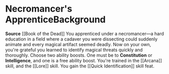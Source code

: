 ﻿---
ability:
- Constitution
- Intelligence
ability_boost:
- Constitution
- Intelligence
feat: '[[DATABASE/feat/Quick Identification|Quick Identification]]'
id: '304'
name: Necromancer's Apprentice
prerequisite: null
rarity: Common
skill:
- '[[DATABASE/skill/Arcana|Arcana]]'
- Necromancy [[DATABASE/skill/Lore|Lore]]
source: '[[DATABASE/source/Book of the Dead|Book of the Dead]]'
subcategory: general
trait: null
type: Background

---
# Necromancer's Apprentice<span class="item-type">Background</span>

**Source** [[Book of the Dead]]
You apprenticed under a necromancer—a hard education in a field where a cadaver you were dissecting could suddenly animate and every magical artifact seemed deadly. Now on your own, you're grateful you learned to identify magical threats quickly and thoroughly.
Choose two ability boosts. One must be to **Constitution** or **Intelligence**, and one is a free ability boost.
You're trained in the [[Arcana]] skill, and the [[Lore]] skill. You gain the [[Quick Identification]] skill feat.